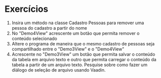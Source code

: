 # Exercícios
1. Insira um método na classe Cadastro Pessoas para remover uma pessoa do cadastro a partir do nome
2. No "Demo4View" acrescente um botão que permita remover o conteúdo selecionado
3. Altere o programa de maneira que o mesmo cadastro de pessoas seja compartilhado entre o "Demo3View" e o "Demo4View"
4. Acrescente no "Demo3View" um botão que permita salvar o conteúdo da tabela em arquivo texto e outro que permita carregar o conteúdo da tabela a partir de um arquivo texto. Pesquise sobre como fazer um diálogo de seleção de arquivo usando Vaadin.
